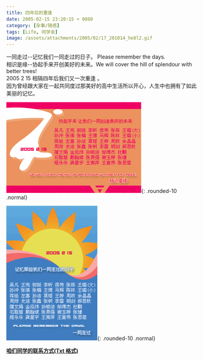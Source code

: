 ```yaml
---
title: 四年后的重逢
date: 2005-02-15 23:20:15 + 0080
category: [杂事/随感]
tags: [Life, 同学会]
image: /assets/attachments/2005/02/17_201014_he8l2.gif
---
```



一同走过--记忆我们一同走过的日子。 Please remember the days.  
相识是缘--协起手来开创美好的未来。We will cover the hill of splendour with better trees!  
2005 2 15 相隔四年后我们又一次重逢 。  
因为曾经跟大家在一起共同度过那美好的高中生活所以开心，人生中也拥有了如此美丽的记忆。  

![相聚](/assets//attachments/2005/02/17_214519_zwo3meet3.jpg){: .rounded-10 .normal}

![相聚](/assets/attachments/2005/02/17_214526_wtlzmeet4.jpg){: .rounded-10 .normal}


[**咱们同学的联系方式(Txt 格式)**](/assets/attachments/2005/02/16_001304_xun2phone_number.rar)  
